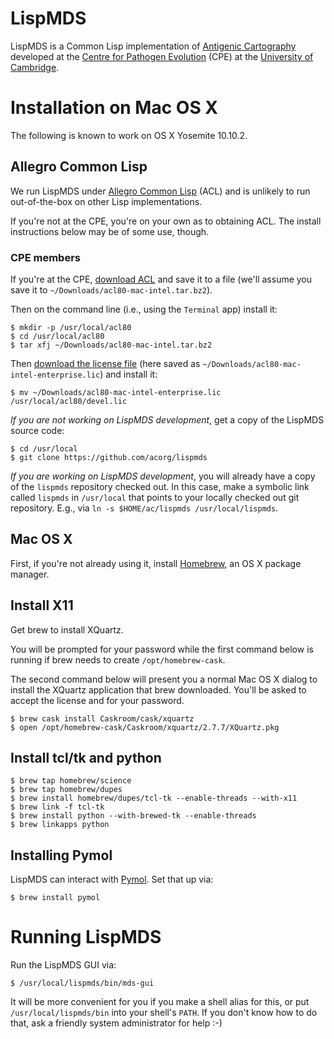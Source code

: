 # LispMDS

LispMDS is a Common Lisp implementation of
[Antigenic Cartography](http://www.pathogenevolution.zoo.cam.ac.uk/antigeniccartography)
developed at the
[Centre for Pathogen Evolution](http://www.pathogenevolution.zoo.cam.ac.uk/) (CPE)
at the [University of Cambridge](http://www.cam.ac.uk/).

# Installation on Mac OS X

The following is known to work on OS X Yosemite 10.10.2.

## Allegro Common Lisp

We run LispMDS under
[Allegro Common Lisp](http://franz.com/products/allegrocl/) (ACL) and is
unlikely to run out-of-the-box on other Lisp implementations.

If you're not at the CPE, you're on your own as to obtaining ACL. The
install instructions below may be of some use, though.

### CPE members

If you're at the CPE,
[download ACL](https://notebooks.antigenic-cartography.org/eu/acl80-mac-intel.tar.bz2)
and save it to a file (we'll assume you save it to `~/Downloads/acl80-mac-intel.tar.bz2`).

Then on the command line (i.e., using the `Terminal` app) install it:

```
$ mkdir -p /usr/local/acl80
$ cd /usr/local/acl80
$ tar xfj ~/Downloads/acl80-mac-intel.tar.bz2
```

Then
[download the license file](https://notebooks.antigenic-cartography.org/eu/acl80-mac-intel-enterprise.lic)
(here saved as `~/Downloads/acl80-mac-intel-enterprise.lic`) and install
it:

```
$ mv ~/Downloads/acl80-mac-intel-enterprise.lic /usr/local/acl80/devel.lic
```

*If you are not working on LispMDS development*, get a copy of the LispMDS
source code:

```
$ cd /usr/local
$ git clone https://github.com/acorg/lispmds
```

*If you are working on LispMDS development*, you will already have a copy
of the `lispmds` repository checked out. In this case, make a symbolic link
called `lispmds` in `/usr/local` that points to your locally checked out
git repository.  E.g., via `ln -s $HOME/ac/lispmds /usr/local/lispmds`.

## Mac OS X

First, if you're not already using it, install [Homebrew](http://brew.sh/),
an OS X package manager.

## Install X11

Get brew to install XQuartz.

You will be prompted for your password while the first command below is
running if brew needs to create `/opt/homebrew-cask`.

The second command below will present you a normal Mac OS X dialog to
install the XQuartz application that brew downloaded.  You'll be asked to
accept the license and for your password.

```
$ brew cask install Caskroom/cask/xquartz
$ open /opt/homebrew-cask/Caskroom/xquartz/2.7.7/XQuartz.pkg
```

## Install tcl/tk and python

```
$ brew tap homebrew/science
$ brew tap homebrew/dupes
$ brew install homebrew/dupes/tcl-tk --enable-threads --with-x11
$ brew link -f tcl-tk
$ brew install python --with-brewed-tk --enable-threads
$ brew linkapps python
```

## Installing Pymol

LispMDS can interact with [Pymol](https://www.pymol.org/). Set that up via:

```
$ brew install pymol
```

# Running LispMDS

Run the LispMDS GUI via:

```
$ /usr/local/lispmds/bin/mds-gui
```

It will be more convenient for you if you make a shell alias for this, or
put `/usr/local/lispmds/bin` into your shell's `PATH`.  If you don't know
how to do that, ask a friendly system administrator for help :-)
